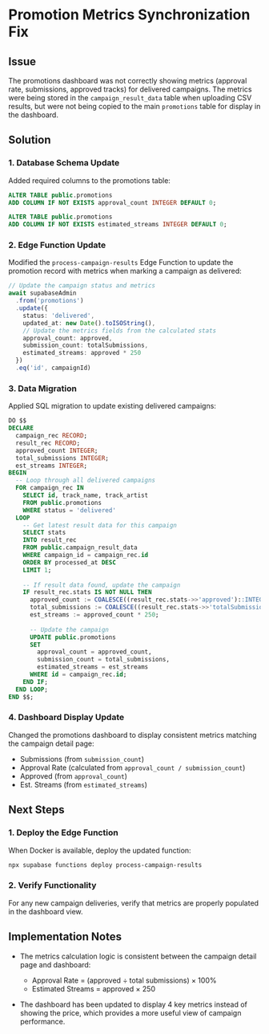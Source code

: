 # Promotion Metrics Synchronization Fix

## Issue
The promotions dashboard was not correctly showing metrics (approval rate, submissions, approved tracks) for delivered campaigns. The metrics were being stored in the `campaign_result_data` table when uploading CSV results, but were not being copied to the main `promotions` table for display in the dashboard.

## Solution

### 1. Database Schema Update
Added required columns to the promotions table:

```sql
ALTER TABLE public.promotions
ADD COLUMN IF NOT EXISTS approval_count INTEGER DEFAULT 0;

ALTER TABLE public.promotions
ADD COLUMN IF NOT EXISTS estimated_streams INTEGER DEFAULT 0;
```

### 2. Edge Function Update
Modified the `process-campaign-results` Edge Function to update the promotion record with metrics when marking a campaign as delivered:

```typescript
// Update the campaign status and metrics
await supabaseAdmin
  .from('promotions')
  .update({ 
    status: 'delivered', 
    updated_at: new Date().toISOString(),
    // Update the metrics fields from the calculated stats
    approval_count: approved,
    submission_count: totalSubmissions,
    estimated_streams: approved * 250
  })
  .eq('id', campaignId)
```

### 3. Data Migration
Applied SQL migration to update existing delivered campaigns:

```sql
DO $$
DECLARE
  campaign_rec RECORD;
  result_rec RECORD;
  approved_count INTEGER;
  total_submissions INTEGER;
  est_streams INTEGER;
BEGIN
  -- Loop through all delivered campaigns
  FOR campaign_rec IN 
    SELECT id, track_name, track_artist
    FROM public.promotions
    WHERE status = 'delivered'
  LOOP
    -- Get latest result data for this campaign
    SELECT stats
    INTO result_rec
    FROM public.campaign_result_data
    WHERE campaign_id = campaign_rec.id
    ORDER BY processed_at DESC
    LIMIT 1;
    
    -- If result data found, update the campaign
    IF result_rec.stats IS NOT NULL THEN
      approved_count := COALESCE((result_rec.stats->>'approved')::INTEGER, 0);
      total_submissions := COALESCE((result_rec.stats->>'totalSubmissions')::INTEGER, 0);
      est_streams := approved_count * 250;
      
      -- Update the campaign
      UPDATE public.promotions
      SET 
        approval_count = approved_count,
        submission_count = total_submissions,
        estimated_streams = est_streams
      WHERE id = campaign_rec.id;
    END IF;
  END LOOP;
END $$;
```

### 4. Dashboard Display Update
Changed the promotions dashboard to display consistent metrics matching the campaign detail page:

- Submissions (from `submission_count`)
- Approval Rate (calculated from `approval_count / submission_count`)
- Approved (from `approval_count`)
- Est. Streams (from `estimated_streams`)

## Next Steps

### 1. Deploy the Edge Function
When Docker is available, deploy the updated function:

```bash
npx supabase functions deploy process-campaign-results
```

### 2. Verify Functionality 
For any new campaign deliveries, verify that metrics are properly populated in the dashboard view.

## Implementation Notes

- The metrics calculation logic is consistent between the campaign detail page and dashboard:
  - Approval Rate = (approved ÷ total submissions) × 100%
  - Estimated Streams = approved × 250

- The dashboard has been updated to display 4 key metrics instead of showing the price, which provides a more useful view of campaign performance. 